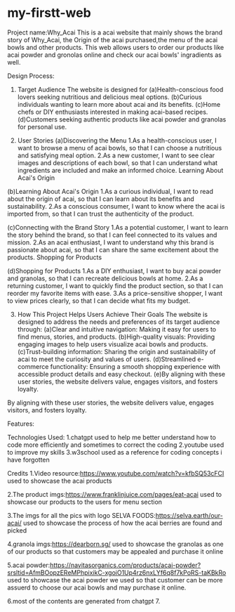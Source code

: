 # my-firstt-web
Project name:Why_Acai
This is a acai website that mainly shows the brand story of Why_Acai, the Origin of the acai purchased,the menu of the acai bowls and other products. This web allows users to order our products like acai powder and gronolas online and check our acai bowls' ingradients as well.



Design Process:
1. Target Audience
The website is designed for
(a)Health-conscious food lovers seeking nutritious and delicious meal options.
(b)Curious individuals wanting to learn more about acai and its benefits.
(c)Home chefs or DIY enthusiasts interested in making acai-based recipes.
(d)Customers seeking authentic products like acai powder and granolas for personal use.

2. User Stories
(a)Discovering the Menu
    1.As a health-conscious user, I want to browse a menu of acai bowls, so that I can choose a nutritious and satisfying meal option.
    2.As a new customer, I want to see clear images and descriptions of each bowl, so that I can understand what ingredients are included and make an informed choice.
    Learning About Acai's Origin

(b)Learning About Acai's Origin
    1.As a curious individual, I want to read about the origin of acai, so that I can learn about its benefits and sustainability.
    2.As a conscious consumer, I want to know where the acai is imported from, so that I can trust the authenticity of the product.
  
(c)Connecting with the Brand Story
    1.As a potential customer, I want to learn the story behind the brand, so that I can feel connected to its values and mission.
    2.As an acai enthusiast, I want to understand why this brand is passionate about acai, so that I can share the same excitement about the products.
    Shopping for Products

(d)Shopping for Products
    1.As a DIY enthusiast, I want to buy acai powder and granolas, so that I can recreate delicious bowls at home.
    2.As a returning customer, I want to quickly find the product section, so that I can reorder my favorite items with ease.
    3.As a price-sensitive shopper, I want to view prices clearly, so that I can decide what fits my budget.

3. How This Project Helps Users Achieve Their Goals
The website is designed to address the needs and preferences of its target audience through:
(a)Clear and intuitive navigation: Making it easy for users to find menus, stories, and products.
(b)High-quality visuals: Providing engaging images to help users visualize acai bowls and products.
(c)Trust-building information: Sharing the origin and sustainability of acai to meet the curiosity and values of users.
(d)Streamlined e-commerce functionality: Ensuring a smooth shopping experience with accessible product details and easy checkout.
(e)By aligning with these user stories, the website delivers value, engages visitors, and fosters loyalty.

By aligning with these user stories, the website delivers value, engages visitors, and fosters loyalty.


Features:

Technologies Used:
1.chatgpt
used to help me better understand how to code more efficiently and sometimes to correct the coding 
2.youtube
used to improve my skills
3.w3school
used as a reference for coding concepts i have forgotten

Credits
1.Video resource:https://www.youtube.com/watch?v=kfbSQ53cFCI 
used to showcase the acai products

2.The product imgs:https://www.franklinjuice.com/pages/eat-acai
used to showcase our products to the users for menu section

3.The imgs for all the pics with logo SELVA FOODS:https://selva.earth/our-acai/
used to showcase the process of how the acai berries are found and picked

4.granola imgs:https://dearborn.sg/
used to showcase the granolas as one of our products so that customers may be appealed and purchase it online

5.acai powder:https://navitasorganics.com/products/acai-powder?srsltid=AfmBOopzEReMPhpixikC-xgoiO1Up4rz6nxLYf6q8f7kPoRS-taKBkRo
used to showcase the acai powder we used so that customer can be more assuerd to choose our acai bowls and may purchase it online.

6.most of the contents are generated from chatgpt
7.

